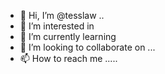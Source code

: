 - 👋 Hi, I’m @tesslaw ..
- 👀 I’m interested in 
- 🌱 I’m currently learning 
- 💞️ I’m looking to collaborate on ...
- 📫 How to reach me .....

<!---
tesslaw/tesslaw is a ✨ special ✨ repository because its `README.md` (this file) appears on your GitHub profile.
You can click the Preview link to take a look at your changes.
--->
